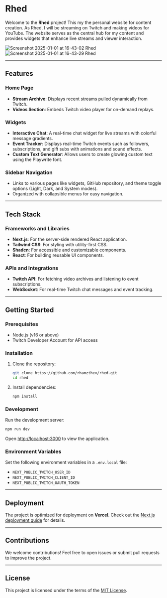 
# Rhed

Welcome to the **Rhed** project! This my the personal website for content creation. As Rhed, I will be streaming on Twitch and making videos for YouTube. The website serves as the central hub for my content and provides widgets that enhance live streams and viewer interaction.

![Screenshot 2025-01-01 at 16-43-02 Rhed](https://github.com/user-attachments/assets/c6a9046e-2b78-4258-a1ae-36a62b16b5e9)
![Screenshot 2025-01-01 at 16-43-29 Rhed](https://github.com/user-attachments/assets/6a7c91d9-bcc3-4b74-a71f-eaccd8068b5c)

---

## Features

### Home Page
- **Stream Archive**: Displays recent streams pulled dynamically from Twitch.
- **Videos Section**: Embeds Twitch video player for on-demand replays.

### Widgets
- **Interactive Chat**: A real-time chat widget for live streams with colorful message gradients.
- **Event Tracker**: Displays real-time Twitch events such as followers, subscriptions, and gift subs with animations and sound effects.
- **Custom Text Generator**: Allows users to create glowing custom text using the Playwrite font.

### Sidebar Navigation
- Links to various pages like widgets, GitHub repository, and theme toggle options (Light, Dark, and System modes).
- Organized with collapsible menus for easy navigation.

---

## Tech Stack

### Frameworks and Libraries
- **Next.js**: For the server-side rendered React application.
- **Tailwind CSS**: For styling with utility-first CSS.
- **Shadcn**: For accessible and customizable components.
- **React**: For building reusable UI components.

### APIs and Integrations
- **Twitch API**: For fetching video archives and listening to event subscriptions.
- **WebSocket**: For real-time Twitch chat messages and event tracking.

---

## Getting Started

### Prerequisites
- Node.js (v16 or above)
- Twitch Developer Account for API access

### Installation
1. Clone the repository:
   ```bash
   git clone https://github.com/rhamzthev/rhed.git
   cd rhed
   ```
2. Install dependencies:
   ```bash
   npm install
   ```

### Development
Run the development server:
```bash
npm run dev
```
Open [http://localhost:3000](http://localhost:3000) to view the application.

### Environment Variables
Set the following environment variables in a `.env.local` file:
- `NEXT_PUBLIC_TWITCH_USER_ID`
- `NEXT_PUBLIC_TWITCH_CLIENT_ID`
- `NEXT_PUBLIC_TWITCH_OAUTH_TOKEN`

---

## Deployment
The project is optimized for deployment on **Vercel**. Check out the [Next.js deployment guide](https://nextjs.org/docs/app/building-your-application/deploying) for details.

---

## Contributions
We welcome contributions! Feel free to open issues or submit pull requests to improve the project.

---

## License
This project is licensed under the terms of the [MIT License](LICENSE).
